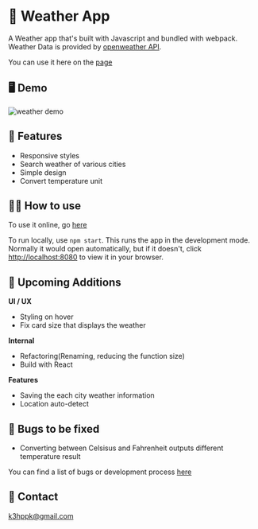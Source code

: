 # 🌂 Weather App

A Weather app that's built with Javascript and bundled with webpack. Weather Data is provided
by [openweather API](https://openweathermap.org/api).

You can use it here on the [page](https://daegudude.github.io/weather-app/)

## 🖥 Demo

<img src='weather-gif.gif' alt='weather demo'>

## 📕 Features

- Responsive styles
- Search weather of various cities
- Simple design
- Convert temperature unit

## 🧑‍🔧 How to use

To use it online, go [here](https://daegudude.github.io/weather-app/)

To run locally, use `npm start`. This runs the app in the development mode.
Normally it would open automatically, but if it doesn't, click [http://localhost:8080](http://localhost:8080) to view it in your browser.

## 🚎 Upcoming Additions

**UI / UX**

- Styling on hover
- Fix card size that displays the weather

**Internal**

- Refactoring(Renaming, reducing the function size)
- Build with React

**Features**

- Saving the each city weather information
- Location auto-detect

## 🐞 Bugs to be fixed

- Converting between Celsisus and Fahrenheit outputs different temperature result

You can find a list of bugs or development process [here](https://www.notion.so/a7386c292e7f4cee9875099ce37adebe?v=187dcea1f57d4a108caab577a2d0d966)

## 📩 Contact

k3hppk@gmail.com